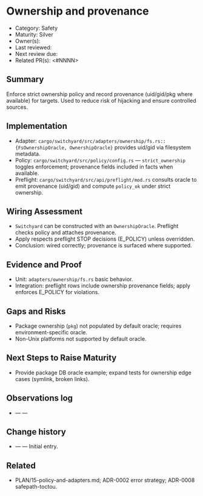 # Ownership and provenance

- Category: Safety
- Maturity: Silver
- Owner(s): <owner>
- Last reviewed: <YYYY-MM-DD>
- Next review due: <YYYY-MM-DD>
- Related PR(s): <#NNNN>

## Summary

Enforce strict ownership policy and record provenance (uid/gid/pkg where available) for targets. Used to reduce risk of hijacking and ensure controlled sources.

## Implementation

- Adapter: `cargo/switchyard/src/adapters/ownership/fs.rs::{FsOwnershipOracle, OwnershipOracle}` provides uid/gid via filesystem metadata.
- Policy: `cargo/switchyard/src/policy/config.rs` — `strict_ownership` toggles enforcement; provenance fields included in facts when available.
- Preflight: `cargo/switchyard/src/api/preflight/mod.rs` consults oracle to emit provenance (uid/gid) and compute `policy_ok` under strict ownership.

## Wiring Assessment

- `Switchyard` can be constructed with an `OwnershipOracle`. Preflight checks policy and attaches provenance.
- Apply respects preflight STOP decisions (E_POLICY) unless overridden.
- Conclusion: wired correctly; provenance is surfaced where supported.

## Evidence and Proof

- Unit: `adapters/ownership/fs.rs` basic behavior.
- Integration: preflight rows include ownership provenance fields; apply enforces E_POLICY for violations.

## Gaps and Risks

- Package ownership (`pkg`) not populated by default oracle; requires environment-specific oracle.
- Non-Unix platforms not supported by default oracle.

## Next Steps to Raise Maturity

- Provide package DB oracle example; expand tests for ownership edge cases (symlink, broken links).

## Observations log

- <YYYY-MM-DD> — <author> — <note>

## Change history

- <YYYY-MM-DD> — <author> — Initial entry.

## Related

- PLAN/15-policy-and-adapters.md; ADR-0002 error strategy; ADR-0008 safepath-toctou.
